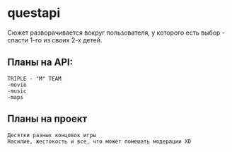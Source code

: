 # questapi
Сюжет разворачивается вокруг пользователя, у которого есть выбор - спасти 1-го из своих 2-х детей.
## Планы на API:
```
TRIPLE - "M" TEAM
-movie
-music
-maps
```
## Планы на проект
```
Десятки разных концовок игры
Насилие, жестокость и все, что может помешать модерации XD
```
